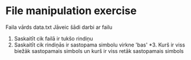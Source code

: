 # File manipulation exercise

Faila vārds data.txt
Jāveic šādi darbi ar failu
1. Saskaitīt cik failā ir tukšo rindiņu
2. Saskaitīt cik rindiņās ir sastopama simbolu virkne 'bas'
*3. Kurš ir viss biežāk sastopamais simbols un kurš ir viss retāk sastopamais simbols